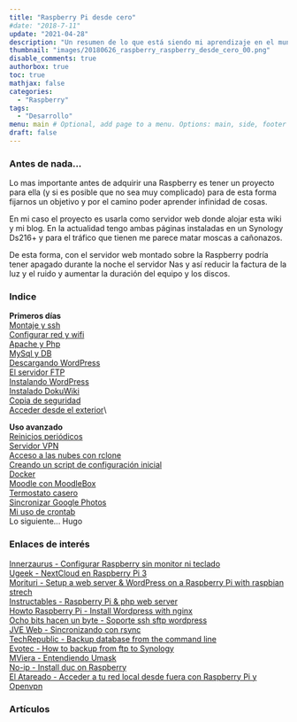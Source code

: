 ```yaml
---
title: "Raspberry Pi desde cero"
#date: "2018-7-11"
update: "2021-04-28"
description: "Un resumen de lo que está siendo mi aprendizaje en el mundo de las Raspberry Pi"
thumbnail: "images/20180626_raspberry_raspberry_desde_cero_00.png"
disable_comments: true
authorbox: true
toc: true
mathjax: false
categories:
  - "Raspberry"
tags:
  - "Desarrollo"
menu: main # Optional, add page to a menu. Options: main, side, footer
draft: false
---
```


### Antes de nada...
Lo mas importante antes de adquirir una Raspberry es tener un proyecto para ella (y si es posible que no sea muy complicado) para de esta forma fijarnos un objetivo y por el camino poder aprender infinidad de cosas.

En mi caso el proyecto es usarla como servidor web donde alojar esta wiki y mi blog.  En la actualidad tengo ambas páginas instaladas en un Synology Ds216+ y para el tráfico que tienen me parece matar moscas a cañonazos.

De esta forma, con el servidor web montado sobre la Raspberry podría tener apagado durante la noche el servidor Nas y así reducir la factura de la luz y el ruido y aumentar la duración del equipo y los discos.

### Indice
**__Primeros días__**\
[Montaje y ssh]({{<relref"20180401_raspberry_montaje_ssh.md">}})\
[Configurar red y wifi]({{<relref"20180401_raspberry_configurar_red_wifi.md">}})\
[Apache y Php]({{<relref"20180401_raspberry_apache_php.md">}})\
[MySql y DB]({{<relref"20180401_raspberry_mysql_bd.md">}})\
[Descargando WordPress]({{<relref"20180401_raspberry_descargando_wordpress.md">}})\
[El servidor FTP]({{<relref"20180401_raspberry_ftp.md">}})\
[Instalando WordPress]({{<relref"20180401_raspberry_instalando_wordpress.md">}})\
[Instalado DokuWiki]({{<relref"20180401_raspberry_dokuwiki.md">}})\
[Copia de seguridad]({{<relref"20180401_raspberry_copia_seguridad.md">}})\
[Acceder desde el exterior]({{<relref"20180401_raspberry_acceso_exterior.md">}})\

**__Uso avanzado__**\
[Reinicios periódicos]({{<relref"20180501_raspberry_reinicios_periodicos.md">}})\
[Servidor VPN]({{<relref"20180501_raspberry_servidor_vpn.md">}})\
[Acceso a las nubes con rclone]({{<relref"20180910_raspberry_rclone.md">}})\
[Creando un script de configuración inicial]({{<relref"20181106_raspberry_config_script.md">}})\
[Docker]({{<relref"20180601_raspberry_docker.md">}})\
[Moodle con MoodleBox]({{<relref"20200215_raspberry_moodle.md">}})\
[Termostato casero]({{<relref"20201112_raspberry_termostato.md">}})\
[Sincronizar Google Photos]({{<relref"20201203_raspberry_sincronizar_gphotos.md">}})\
[Mi uso de crontab]({{<relref"20210217_raspberry_autofaenas.md">}})\
Lo siguiente... Hugo

### Enlaces de interés

[Innerzaurus - Configurar Raspberry sin monitor ni teclado](https://www.innerzaurus.com/diy/raspberry-pi/configurar-una-raspberry-pi-sin-monitor-ni-teclado)\
[Ugeek - NextCloud en Raspberry Pi 3](https://ugeek.github.io/Nextcloud-en-Raspberry-Pi-3)\
[Morituri - Setup a web server & WordPress on a Raspberry Pi with raspbian strech](http://morituri.co.nf/raspberry-pi/how-to-set-up-a-web-server-and-install-wordpress-on-a-raspberry-pi-raspbian-stretch)\
[Instructables - Raspberry Pi & php web server](http://www.instructables.com/id/Setup-a-Raspberry-Pi-PHP-web-server)\
[Howto Raspberry Pi - Install Wordpress with nginx](https://howtoraspberrypi.com/install-wordpress-on-a-raspberry-pi-with-nginx)\
[Ocho bits hacen un byte - Soporte ssh sftp wordpress](https://www.ochobitshacenunbyte.com/2016/01/21/soporte-ssh-sftp-wordpress)\
[JVE Web - Sincronizando con rsync](http://www.jveweb.net/archivo/2010/11/sincronizando-carpetas-con-rsync.html)\
[TechRepublic - Backup database from the command line](https://www.techrepublic.com/article/how-to-back-up-mysql-databases-from-the-command-line-with-linux)\
[Evotec - How to backup from ftp to Synology](https://evotec.xyz/how-to-backup-ftp-to-synology)\
[MViera - Entendiendo Umask](https://mviera.io/blog/entendiendo-umask)\
[No-ip - Install duc on Raspberry](http://www.noip.com/support/knowledgebase/install-ip-duc-onto-raspberry-pi)\
[El Atareado - Acceder a tu red local desde fuera con Raspberry Pi y Openvpn](https://www.atareao.es/tutorial/raspberry-pi-primeros-pasos/acceder-a-la-red-local-desde-fuera)

### Artículos
